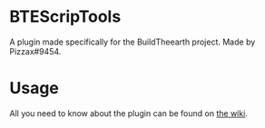 # BTEScripTools
A plugin made specifically for the BuildTheearth project. Made by Pizzax#9454.

# Usage
All you need to know about the plugin can be found on [the wiki](https://github.com/PIZZAAXX/BTEScripTools/wiki).

